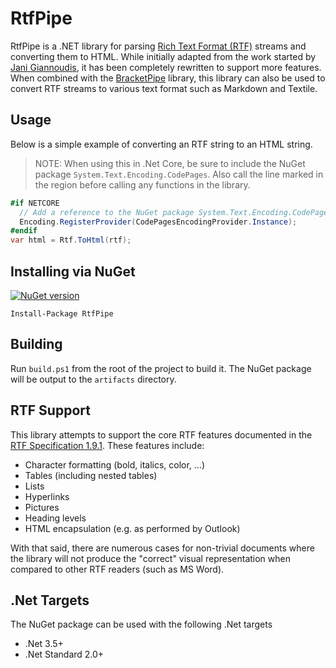 # RtfPipe

RtfPipe is a .NET library for parsing [Rich Text Format (RTF)](https://www.microsoft.com/en-us/download/details.aspx?id=10725) 
streams and converting them to HTML.  While initially adapted from the work started by 
[Jani Giannoudis](https://www.codeproject.com/Articles/27431/Writing-Your-Own-RTF-Converter), it has
been completely rewritten to support more features. When combined with the 
[BracketPipe](https://github.com/erdomke/BracketPipe/) library, this library
can also be used to convert RTF streams to various text format such as Markdown and Textile.

## Usage

Below is a simple example of converting an RTF string to an HTML string. 

> NOTE: When using this in .Net Core, be sure to include the NuGet package `System.Text.Encoding.CodePages`.
> Also call the line marked in the region before calling any functions in the library.

```csharp
#if NETCORE
  // Add a reference to the NuGet package System.Text.Encoding.CodePages for .Net core only
  Encoding.RegisterProvider(CodePagesEncodingProvider.Instance);
#endif
var html = Rtf.ToHtml(rtf);
```

## Installing via NuGet

[![NuGet version](https://badge.fury.io/nu/RtfPipe.svg)](https://www.nuget.org/packages/RtfPipe)

    Install-Package RtfPipe
    
## Building

Run `build.ps1` from the root of the project to build it.  The NuGet package will be output to the
`artifacts` directory.

## RTF Support

This library attempts to support the core RTF features documented in the 
[RTF Specification 1.9.1](https://www.microsoft.com/en-us/download/details.aspx?id=10725). These 
features include:

- Character formatting (bold, italics, color, ...)
- Tables (including nested tables)
- Lists
- Hyperlinks
- Pictures
- Heading levels
- HTML encapsulation (e.g. as performed by Outlook)

With that said, there are numerous cases for non-trivial documents where the library will not 
produce the "correct" visual representation when compared to other RTF readers (such as MS Word).

## .Net Targets

The NuGet package can be used with the following .Net targets

- .Net 3.5+
- .Net Standard 2.0+